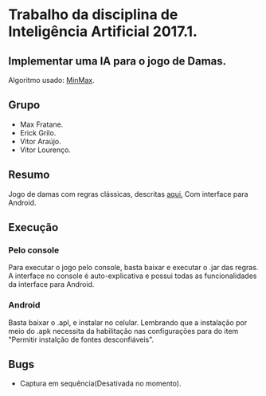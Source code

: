 # Trabalho da disciplina de Inteligência Artificial 2017.1.

## Implementar uma IA para o jogo de Damas.
Algoritmo usado: [MinMax](https://pt.wikipedia.org/wiki/Minimax).

## Grupo
- Max Fratane.
- Erick Grilo.
- Vitor Araújo.
- Vitor Lourenço.

## Resumo
Jogo de damas com regras clássicas, descritas [aqui.](http://www.damasciencias.com.br/regras/regras_do_jogo.html)
Com interface para Android.

## Execução
### Pelo console
Para executar o jogo pelo console, basta baixar e executar o .jar das regras.
A interface no console é auto-explicativa e possui todas as funcionalidades da interface para Android.

### Android
Basta baixar o .apl, e instalar no celular. Lembrando que a instalação por meio do .apk necessita da habilitação nas configurações para do item "Permitir instalção de fontes desconfiáveis".

## Bugs
- Captura em sequência(Desativada no momento).
